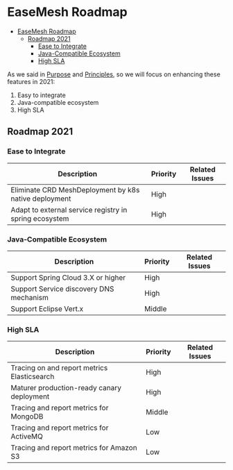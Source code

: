 
# EaseMesh Roadmap

- [EaseMesh Roadmap](#easemesh-roadmap)
  - [Roadmap 2021](#roadmap-2021)
    - [Ease to Integrate](#ease-to-integrate)
    - [Java-Compatible Ecosystem](#java-compatible-ecosystem)
    - [High SLA](#high-sla)

As we said in [Purpose](../README.md#1-purposes) and [Principles](../README.md#2-principles), so we will focus on enhancing these features in 2021:

1. Easy to integrate
2. Java-compatible ecosystem
3. High SLA

## Roadmap 2021

### Ease to Integrate


| Description                                            | Priority | Related Issues |
| ------------------------------------------------------ | -------- | -------------- |
| Eliminate CRD MeshDeployment by k8s native deployment  | High     |                |
| Adapt to external service registry in spring ecosystem | High     |                |

### Java-Compatible Ecosystem

| Description                             | Priority | Related Issues |
| --------------------------------------- | -------- | -------------- |
| Support Spring Cloud 3.X or higher      | High     |                |
| Support Service discovery DNS mechanism | High     |                |
| Support Eclipse Vert.x                  | Middle   |                |

### High SLA


| Description                                 | Priority | Related Issues |
| ------------------------------------------- | -------- | -------------- |
| Tracing on and report metrics Elasticsearch | High     |                |
| Maturer production-ready canary deployment  | High     |                |
| Tracing and report metrics for MongoDB      | Middle   |                |
| Tracing and report metrics for ActiveMQ     | Low      |                |
| Tracing and report metrics for Amazon S3    | Low      |                |